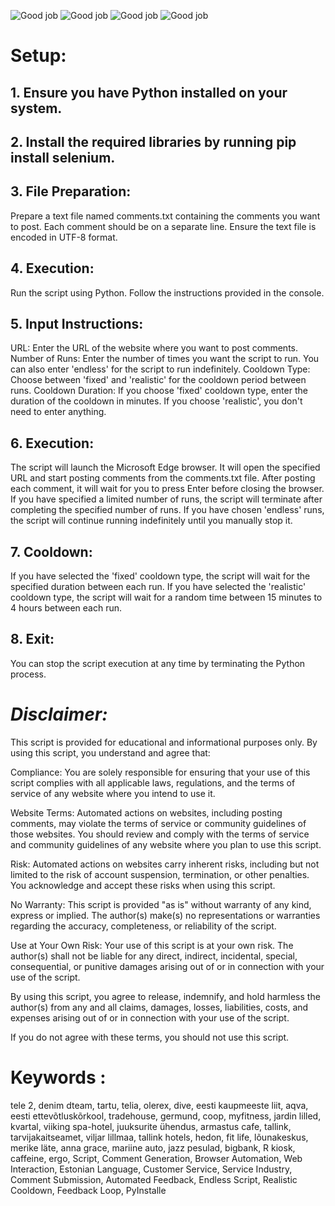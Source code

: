 ![Good job](https://www.heateenindus.ee/images/logo-ht.png)  ![Good job](https://www.heateenindus.ee/kiidan/images/est.png)  ![Good job](https://www.heateenindus.ee/kiidan/images/eng.png)  ![Good job](https://www.heateenindus.ee/kiidan/images/rus.png)


# Setup:


## 1. Ensure you have Python installed on your system.

## 2. Install the required libraries by running pip install selenium.

## 3. File Preparation:

  Prepare a text file named comments.txt containing the comments you want to post. Each comment should be on a separate line.
  Ensure the text file is encoded in UTF-8 format.

## 4. Execution:

  Run the script using Python.
  Follow the instructions provided in the console.

## 5. Input Instructions:

  URL: Enter the URL of the website where you want to post comments.
  Number of Runs: Enter the number of times you want the script to run. You can also enter 'endless' for the script to run indefinitely.
  Cooldown Type: Choose between 'fixed' and 'realistic' for the cooldown period between runs.
  Cooldown Duration: If you choose 'fixed' cooldown type, enter the duration of the cooldown in minutes. If you choose 'realistic', you don't need to enter anything.

## 6. Execution:

  The script will launch the Microsoft Edge browser.
  It will open the specified URL and start posting comments from the comments.txt file.
  After posting each comment, it will wait for you to press Enter before closing the browser.
  If you have specified a limited number of runs, the script will terminate after completing the specified number of runs.
  If you have chosen 'endless' runs, the script will continue running indefinitely until you manually stop it.

## 7. Cooldown:

  If you have selected the 'fixed' cooldown type, the script will wait for the specified duration between each run.
  If you have selected the 'realistic' cooldown type, the script will wait for a random time between 15 minutes to 4 hours between each run.

## 8. Exit:

You can stop the script execution at any time by terminating the Python process.


# *Disclaimer:*

This script is provided for educational and informational purposes only. By using this script, you understand and agree that:

Compliance: You are solely responsible for ensuring that your use of this script complies with all applicable laws, regulations, and the terms of service of any website where you intend to use it.

Website Terms: Automated actions on websites, including posting comments, may violate the terms of service or community guidelines of those websites. You should review and comply with the terms of service and community guidelines of any website where you plan to use this script.

Risk: Automated actions on websites carry inherent risks, including but not limited to the risk of account suspension, termination, or other penalties. You acknowledge and accept these risks when using this script.

No Warranty: This script is provided "as is" without warranty of any kind, express or implied. The author(s) make(s) no representations or warranties regarding the accuracy, completeness, or reliability of the script.

Use at Your Own Risk: Your use of this script is at your own risk. The author(s) shall not be liable for any direct, indirect, incidental, special, consequential, or punitive damages arising out of or in connection with your use of the script.

By using this script, you agree to release, indemnify, and hold harmless the author(s) from any and all claims, damages, losses, liabilities, costs, and expenses arising out of or in connection with your use of the script.

If you do not agree with these terms, you should not use this script.

# Keywords :

tele 2, denim dteam, tartu, telia, olerex, dive, eesti kaupmeeste liit, aqva, eesti ettevõtluskõrkool, tradehouse, germund, coop, myfitness, jardin lilled, kvartal, viiking spa-hotel, juuksurite ühendus, armastus cafe, tallink, tarvijakaitseamet, viljar lillmaa, tallink hotels, hedon, fit life, lõunakeskus, merike läte, anna grace, mariine auto, jazz pesulad, bigbank, R kiosk, caffeine, ergo, Script, Comment Generation, Browser Automation, Web Interaction, Estonian Language, Customer Service, Service Industry, Comment Submission, Automated Feedback, Endless Script, Realistic Cooldown, Feedback Loop, PyInstalle
